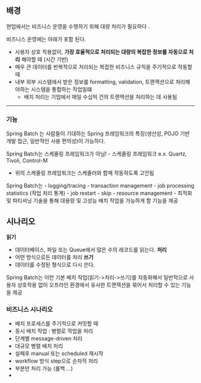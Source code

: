 
## 배경 

현업에서는 비즈니스 운영을 수행하기 위해 대량 처리가 필요하다 .

비즈니스 운영에는 아래가 포함 된다.
- 사용자 상호 작용없이, **가장 효율적으로 처리되는 대량의 복잡한 정보를 자동으로 처리** 해야할 때 (시간 기반)
- 매우 큰 데이터를 반복적으로 처리되는 복잡한 비즈니스 규칙을 주기적으로 작동할 때
- 내부 외부 시스템에서 받은 정보를 formatting, validation, 트랜잭션으로 처리해야하는 시스템을 통합하는 작업일떄
	- 배치 처리는 기업에서 매일 수십억 건의 트랜잭션을 처리하는 데 사용됨 


---
### 기능 

Spring Batch 는 사람들이 기대하는 Spring 프레임워크의 특징(생산성, POJO 기반 개발 접근, 일반적인 사용 편의성)이 가능하다. 

Spring Batch는 스케줄링 프레임워크가 아님!
	- 스케줄링 프레임워크 e.x. Quartz, Tivoli, Control-M
- 위의 스케줄링 프레임워크는 스케줄러와 함께 작동하도록 고안됨 

Spring Batch는 
	- logging/tracing
	- transaction management
	- job processing statistics (작업 처리 통계)
	- job restart 
	- skip
	- resource management
	- 최적화 및 파티셔닝 기술을 통해 대용량 및 고성능 배치 작업을 가능하게 함
기능을 제공 



## 시나리오 

**읽기**
- 데이터베이스, 파일 또는 Queue에서 많은 수의 레코드를 읽는다. 
**처리**
- 어떤 방식으로든 데이터를 처리 
**쓰기**
- 데이터를 수정된 형식으로 다시 쓴다.

Spring Batch는 이런 기본 배치 작업(읽기->처리->쓰기)를 자동화해서 일반적으로 사용자 상호작용 없이 오프라인 환경에서 유사한 트랜잭션을 묶어서 처리할 수 있는 기능을 제공 


### 비즈니스 시나리오 
- 배치 프로세스를 주기적으로 커밋할 때 
- 동시 배치 작업 : 병렬로 작업을 처리 
- 단계별 message-driven 처리
- 대규모 병렬 배치 처리 
- 실패후 manual 또는 scheduled 재시작
- workflow 방식 step으로 순차적 처리 
- 부분만 처리 가능 (롤백 ...)
- 